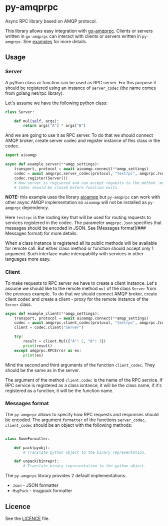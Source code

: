 # py-amqprpc

Async RPC library based on AMQP protocol.

This library allows easy integration with [go-amqprpc](https://github.com/vbogretsov/go-amqprpc).
Clients or servers written in `go-amqprpc` can interact with clients or servers
written in `py-amqprpc`. See [examples](https://github.com/vbogretsov/py-amqprpc/tree/master/examples)
for more details.

## Usage

### Server

A python class or function can be used as RPC server. For this purpose it
should be registered using an instance of `server_codec` (the name comes from
golang net/rpc library).

Let's assume we have the following python class:

```python
class Server:

    def mul(self, args):
        return args["A"] * args["B"]
```

And we are going to use it as RPC server. To do that we should connect AMQP
broker, create server codec and register instance of this class in the codec.

```python
import aioamqp

async def example_server(**amqp_settings):
    transport, protocol = await aioamqp.connect(**amqp_settings)
    codec = await amqprpc.server_codec(protocol, "testrpc", amqprpc.Json)
    codec.register(Server())
    # Now server is regisered and can accept requests to the method `mul`.
    # Codec should be closed before function exits.
```

**NOTE:** this example uses the library [aioamqp](https://github.com/Polyconseil/aioamqp)
but `py-amqprpc` can work with other async AMQP implementation so `aioamqp`
will not be installed as `py-amqprpc` dependency.

Here `testrpc` is the routing key that will be used for routing requests to
services registered in the codec. The parameter `amqprpc.Json` specifies that
messages should be encoded in JSON. See [Messages format](### Messages format)
for more details.

When a class instance is registered all its public methods will be available
for remote call. But either class method or function should accept only 1
argument. Such interface make interopability with services in other languages
more easy.

### Client

To make requests to RPC server we have to create a client instance. Let's
assume we should like to the remote method `mul` of the class `Server` from the
previous example. To do that we should connect AMQP broker, create client codec
and create a client - proxy for the remote instance of the `Server` class.

```python
async def example_client(**amqp_settings):
    transport, protocol = await aioamqp.connect(**amqp_settings)
    codec = await amqprpc.client_codec(protocol, "testrpc", amqprpc.Json)
    client = codec.client("Server")

    try:
        result = client.Mul({"A": 2, "B": 3})
        print(result)
    except amqprpc.RPCError as ex:
        print(ex)
```

Mind the second and third arguments of the function `client_codec`. They should
be the same as in the server.

The argument of the method `client.codec` is the name of the RPC service.
If RPC service is registered as a class isntance, it will be the class name, if
it's registered as a function, it will be the function name.

### Messages format

The `py-amqprpc` allows to specify how RPC requests and responses should be
encoded. The argument `formatter` of the functions `server_codec`,
`client_codec` should be an object with the following methods:

```python

class SomeFormatter:

    def pack(pyobj):
        # Translate python object to the binary representation.

    def unpack(binrepr):
        # Translate binary representation to the python object.
```

The `py-amqprpc` library provides 2 default implementations:
 * `Json` - JSON formatter
 * `MsgPack` - msgpack formatter

## Licence

See the [LICENCE](https://github.com/vbogretsov/py-amqprpc/blob/master/LICENSE) file.
